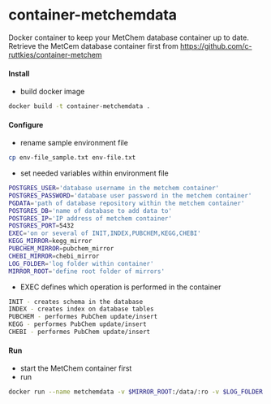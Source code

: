 # container-metchemdata
Docker container to keep your MetChem database container up to date. Retrieve the MetCem database container first from https://github.com/c-ruttkies/container-metchem


#### Install

- build docker image
```bash
docker build -t container-metchemdata .
```

#### Configure

- rename sample environment file
```bash
cp env-file_sample.txt env-file.txt
```

- set needed variables within environment file
```bash
POSTGRES_USER='database username in the metchem container'
POSTGRES_PASSWORD='database user password in the metchem container'
PGDATA='path of database repository within the metchem container'
POSTGRES_DB='name of database to add data to'
POSTGRES_IP='IP address of metchem container'
POSTGRES_PORT=5432
EXEC='on or several of INIT,INDEX,PUBCHEM,KEGG,CHEBI'
KEGG_MIRROR=kegg_mirror
PUBCHEM_MIRROR=pubchem_mirror
CHEBI_MIRROR=chebi_mirror
LOG_FOLDER='log folder within container'
MIRROR_ROOT='define root folder of mirrors'
```
- EXEC defines which operation is performed in the container
```bash
INIT - creates schema in the database
INDEX - creates index on database tables
PUBCHEM - performes PubChem update/insert
KEGG - performes PubChem update/insert
CHEBI - performes PubChem update/insert
```

#### Run

- start the MetChem container first
- run 
```bash
docker run --name metchemdata -v $MIRROR_ROOT:/data/:ro -v $LOG_FOLDER:$LOG_FOLDER --env-file env-file.txt -d container-metchemdata
```
